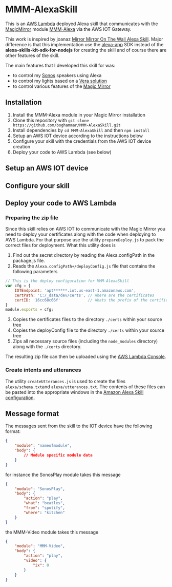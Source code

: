 # MMM-AlexaSkill
This is an [AWS Lambda](http://aws.amazon.com/lambda) deployed Alexa skill that communicates with the [MagicMirror](https://github.com/MichMich/MagicMirror) module [MMM-Alexa](https://github.com/boghammar/MMM-Alexa) via the AWS IOT Gateway.

This work is inspired by joanaz [Mirror Mirror On The Wall Alexa Skill](https://github.com/joanaz/MirrorMirrorOnTheWallSkill). Major difference is that this implementation use the [alexa-app](https://github.com/alexa-js/alexa-app) SDK instead of the **alexa-skills-kit-sdk-for-nodejs** for creating the skill and of course there are other features of the skill. 

The main features that I developed this skill for was:
* to control my [Sonos](http://www.sonos.com/) speakers using Alexa
* to control my lights based on a [Vera solution](http://getvera.com/)
* to control various features of the [Magic Mirror](https://github.com/MichMich/MagicMirror)

## Installation
1. Install the MMM-Alexa module in your Magic Mirror installation
2. Clone this repository with `git clone https://github.com/boghammar/MMM-AlexaSkill.git`
3. Install dependencies by `cd MMM-AlexaSkill` and then `npm install`
4. Setup an AWS IOT device according to the instructions below
5. Configure your skill with the credentials from the AWS IOT device creation 
6. Deploy your code to AWS Lambda (see below)

## Setup an AWS IOT device

## Configure your skill

## Deploy your code to AWS Lambda
### Preparing the zip file
Since this skill relies on AWS IOT to communicate with the Magic Mirror you need to deploy your certificates along with the code when deploying to AWS Lambda. For that purpose use the utility `prepareDeploy.js` to pack the correct files for deployment. What this utility does is

1. Find out the secret directory by reading the Alexa.configPath in the package.js file.
2. Reads the `Alexa.configPath+/deployConfig.js` file that contains the following parameters
```javascript
// This is the deploy configuration for MMM-AlexaSkill
var cfg = {
	IOTEndpoint: 'apt******.iot.us-east-1.amazonaws.com',
	certPath: 'C:/_data/dev/certs', // Where are the certificates
	certID: '16cc68c66f'            // Whats the prefix of the certificate files
}
module.exports = cfg;
```
3. Copies the certificates files to the directory `./certs` within your source tree
4. Copies the deployConfig file to the directory `./certs` within your source tree
5. Zips all necessary source files (including the `node_modules` directory) along with the `./certs` directory.

The resulting zip file can then be uploaded using the [AWS Lambda Console](https://console.aws.amazon.com/lambda/home).

### Create intents and utterances
The utility `createUtterances.js` is used to create the files `alexa/schema.txt`and `alexa/utterances.txt`. The contents of these files can be pasted into the appropriate windows in the [Amazon Alexa Skill configuration](https://developer.amazon.com/edw/home.html#/skills).

## Message format 
The messages sent from the skill to the IOT device have the following format:
```json
{
    "module": "nameofmodule",
    "body": {
        // Module specific module data
    }
}
```
for instance the SonosPlay module takes this message
```json
{
    "module": "SonosPlay",
    "body": {
        "action": "play",
        "what": "beatles",
        "from": "spotify",
        "where": "kitchen"
    }
}
```
the MMM-Video module takes this message
```json
{
    "module": "MMM-Video",
    "body": {
        "action": "play",
        "video": {
            "ix": 0
        }
    }
}
```

